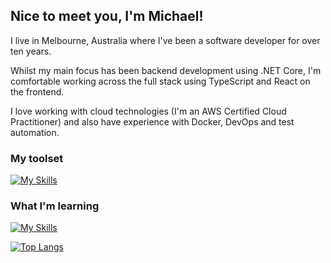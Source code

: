 ## Nice to meet you, I'm Michael!

I live in Melbourne, Australia where I've been a software developer for over 
ten years.

Whilst my main focus has been backend development using .NET Core, I'm 
comfortable working across the full stack using TypeScript and React on the
frontend.  

I love working with cloud technologies (I'm an AWS Certified Cloud Practitioner)
and also have experience with Docker, DevOps and test automation.

### My toolset
[![My Skills](https://skillicons.dev/icons?i=dotnet,arch,aws,c,docker,neovim,postgres,react,ts,vscode)](https://skillicons.dev)

### What I'm learning
[![My Skills](https://skillicons.dev/icons?i=go)](https://skillicons.dev)

[![Top Langs](https://github-readme-stats.vercel.app/api/top-langs/?username=michaelbagnato&layout=donut&theme=synthwave)](https://github.com/anuraghazra/github-readme-stats)


